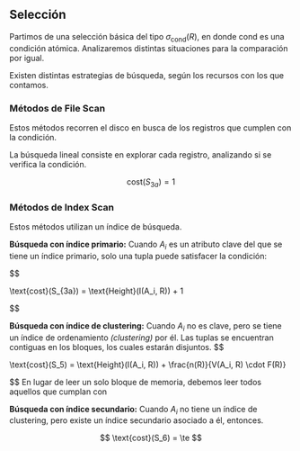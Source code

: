 ## Selección

Partimos de una selección básica del tipo $\sigma_\text{cond}(R)$, en donde $\text{cond}$ es una condición atómica. Analizaremos distintas situaciones para la comparación por igual.

Existen distintas estrategias de búsqueda, según los recursos con los que contamos.

### Métodos de File Scan

Estos métodos recorren el disco en busca de los registros que cumplen con la condición.

La búsqueda lineal consiste en explorar cada registro, analizando si se verifica la condición.

$$
	\text{cost}(S_{3a}) = 1
	$$

### Métodos de Index Scan

Estos métodos utilizan un índice de búsqueda.

**Búsqueda con índice primario:** Cuando $A_i$ es un atributo clave del que se tiene un índice primario, solo una tupla puede satisfacer la condición:

$$

\text{cost}(S_{3a}) = \text{Height}(I(A_i, R)) + 1

$$

**Búsqueda con índice de clustering:** Cuando $A_i$ no es clave, pero se tiene un índice de ordenamiento *(clustering)* por él. Las tuplas se encuentran contiguas en los bloques, los cuales estarán disjuntos.
$$

\text{cost}(S_5) = \text{Height}(I(A_i, R)) + \frac{n(R)}{V(A_i, R) \cdot F(R)}

$$
En lugar de leer un solo bloque de memoria, debemos leer todos aquellos que cumplan con 

**Búsqueda con índice secundario:** Cuando $A_i$ no tiene un índice de clustering, pero existe un índice secundario asociado a él, entonces.

$$
\text{cost}(S_6) = \te
$$

